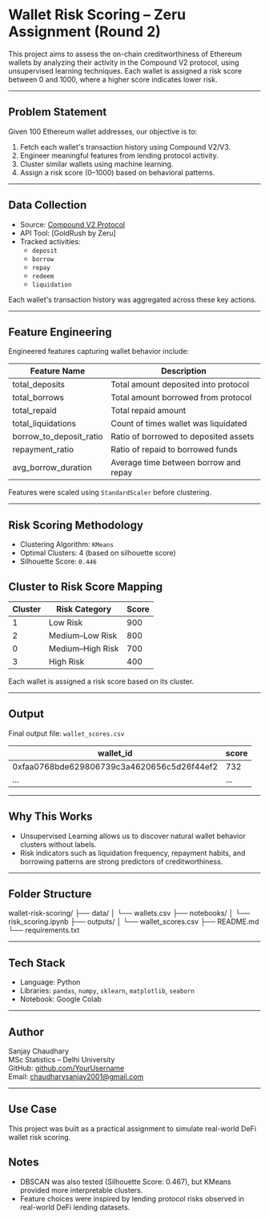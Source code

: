 #  Wallet Risk Scoring – Zeru Assignment (Round 2)

This project aims to assess the on-chain creditworthiness of Ethereum wallets by analyzing their activity in the Compound V2 protocol, using unsupervised learning techniques. Each wallet is assigned a risk score between 0 and 1000, where a higher score indicates lower risk.

---

##  Problem Statement

Given 100 Ethereum wallet addresses, our objective is to:

1. Fetch each wallet's transaction history using Compound V2/V3.
2. Engineer meaningful features from lending protocol activity.
3. Cluster similar wallets using machine learning.
4. Assign a risk score (0–1000) based on behavioral patterns.

---

##  Data Collection

- Source: [Compound V2 Protocol](https://compound.finance/)
- API Tool: [GoldRush by Zeru]
- Tracked activities:
  - `deposit`
  - `borrow`
  - `repay`
  - `redeem`
  - `liquidation`

Each wallet's transaction history was aggregated across these key actions.

---

##  Feature Engineering

Engineered features capturing wallet behavior include:

| Feature Name               | Description                                 |
|---------------------------|---------------------------------------------|
| total_deposits            | Total amount deposited into protocol        |
| total_borrows             | Total amount borrowed from protocol         |
| total_repaid              | Total repaid amount                         |
| total_liquidations        | Count of times wallet was liquidated        |
| borrow_to_deposit_ratio   | Ratio of borrowed to deposited assets       |
| repayment_ratio           | Ratio of repaid to borrowed funds           |
| avg_borrow_duration       | Average time between borrow and repay       |

Features were scaled using `StandardScaler` before clustering.

---

##  Risk Scoring Methodology

- Clustering Algorithm: `KMeans`
- Optimal Clusters: 4 (based on silhouette score)
- Silhouette Score: `0.446`

## Cluster to Risk Score Mapping

| Cluster | Risk Category     | Score |
|---------|-------------------|-------|
| 1       | Low Risk          | 900   |
| 2       | Medium–Low Risk   | 800   |
| 0       | Medium–High Risk  | 700   |
| 3       | High Risk         | 400   |

Each wallet is assigned a risk score based on its cluster.

---

##  Output

Final output file: `wallet_scores.csv`

| wallet_id                                 | score |
|-------------------------------------------|-------|
| 0xfaa0768bde629806739c3a4620656c5d26f44ef2| 732   |
| ...                                       | ...   |

---

##  Why This Works

- Unsupervised Learning allows us to discover natural wallet behavior clusters without labels.
- Risk indicators such as liquidation frequency, repayment habits, and borrowing patterns are strong predictors of creditworthiness.

---

##  Folder Structure

wallet-risk-scoring/
├── data/
│ └── wallets.csv
├── notebooks/
│ └── risk_scoring.ipynb
├── outputs/
│ └── wallet_scores.csv
├── README.md
└── requirements.txt

---

##  Tech Stack

- Language: Python
- Libraries: `pandas`, `numpy`, `sklearn`, `matplotlib`, `seaborn`
- Notebook: Google Colab

---

## Author

Sanjay Chaudhary  
MSc Statistics – Delhi University  
GitHub: [github.com/YourUsername]()  
Email: chaudharysanjay2001@gmail.com

---
##  Use Case

This project was built as a practical assignment to simulate real-world DeFi wallet risk scoring.


##  Notes

- DBSCAN was also tested (Silhouette Score: 0.467), but KMeans provided more interpretable clusters.
- Feature choices were inspired by lending protocol risks observed in real-world DeFi lending datasets.




















